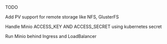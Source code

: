 TODO

Add PV support for remote storage like NFS, GlusterFS

Handle Minio ACCESS_KEY AND ACCESS_SECRET using kubernetes secret

Run Minio behind Ingress and LoadBalancer
